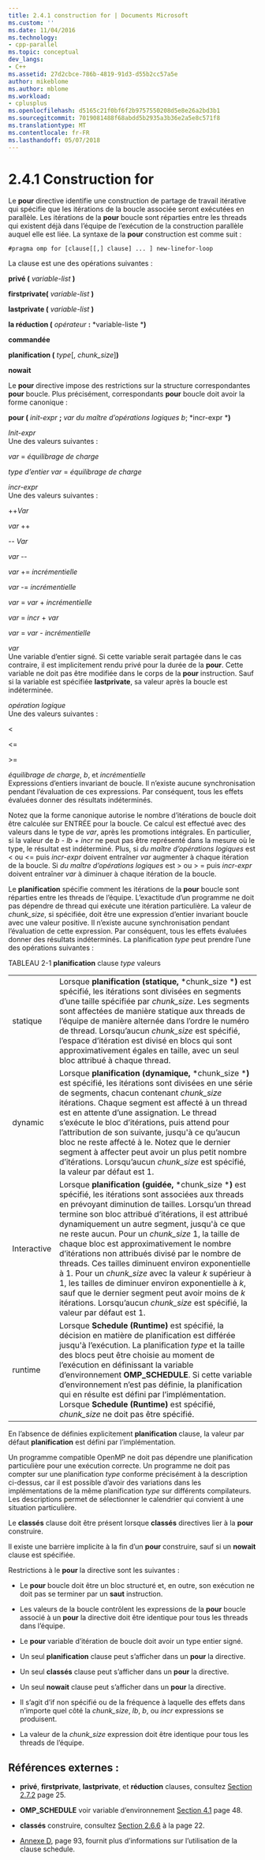 ```yaml
---
title: 2.4.1 construction for | Documents Microsoft
ms.custom: ''
ms.date: 11/04/2016
ms.technology:
- cpp-parallel
ms.topic: conceptual
dev_langs:
- C++
ms.assetid: 27d2cbce-786b-4819-91d3-d55b2cc57a5e
author: mikeblome
ms.author: mblome
ms.workload:
- cplusplus
ms.openlocfilehash: d5165c21f0bf6f2b9757550208d5e8e26a2bd3b1
ms.sourcegitcommit: 7019081488f68abdd5b2935a3b36e2a5e8c571f8
ms.translationtype: MT
ms.contentlocale: fr-FR
ms.lasthandoff: 05/07/2018
---
```

# <a name="241-for-construct"></a>2.4.1 Construction for
Le **pour** directive identifie une construction de partage de travail itérative qui spécifie que les itérations de la boucle associée seront exécutées en parallèle. Les itérations de la **pour** boucle sont réparties entre les threads qui existent déjà dans l’équipe de l’exécution de la construction parallèle auquel elle est liée. La syntaxe de la **pour** construction est comme suit :  
  
```  
#pragma omp for [clause[[,] clause] ... ] new-linefor-loop  
```  
  
 La clause est une des opérations suivantes :  
  
 **privé (** *variable-list* **)**  
  
 **firstprivate(** *variable-list* **)**  
  
 **lastprivate (** *variable-list* **)**  
  
 **la réduction (** *opérateur* **:** *variable-liste ***)**  
  
 **commandée**  
  
 **planification (** *type*[, *chunk_size*]**)**  
  
 **nowait**  
  
 Le **pour** directive impose des restrictions sur la structure correspondantes **pour** boucle. Plus précisément, correspondants **pour** boucle doit avoir la forme canonique :  
  
 **pour (** *init-expr* **;** *var du maître d’opérations logiques b*; *incr-expr ***)**  
  
 *Init-expr*  
 Une des valeurs suivantes :  
  
 *var* = *équilibrage de charge*  
  
 *type d’entier var* = *équilibrage de charge*  
  
 *incr-expr*  
 Une des valeurs suivantes :  
  
 ++*Var*  
  
 *var* ++  
  
 -- *Var*  
  
 *var* --  
  
 *var* += *incrémentielle*  
  
 *var* -= *incrémentielle*  
  
 *var* = *var* + *incrémentielle*  
  
 *var* = *incr* + *var*  
  
 *var* = *var* - *incrémentielle*  
  
 *var*  
 Une variable d’entier signé. Si cette variable serait partagée dans le cas contraire, il est implicitement rendu privé pour la durée de la **pour**.   Cette variable ne doit pas être modifiée dans le corps de la **pour** instruction. Sauf si la variable est spécifiée **lastprivate**, sa valeur après la boucle est indéterminée.  
  
 *opération logique*  
 Une des valeurs suivantes :  
  
 <  
  
 \<=  
  
 >  
  
 \>=  
  
 *équilibrage de charge*, *b*, et *incrémentielle*  
 Expressions d’entiers invariant de boucle. Il n’existe aucune synchronisation pendant l’évaluation de ces expressions. Par conséquent, tous les effets évaluées donner des résultats indéterminés.  
  
 Notez que la forme canonique autorise le nombre d’itérations de boucle doit être calculée sur ENTRÉE pour la boucle. Ce calcul est effectué avec des valeurs dans le type de *var*, après les promotions intégrales. En particulier, si la valeur de *b* - *lb* + *incr* ne peut pas être représenté dans la mesure où le type, le résultat est indéterminé. Plus, si *du maître d’opérations logiques* est < ou \<= puis *incr-expr* doivent entraîner *var* augmenter à chaque itération de la boucle.   Si *du maître d’opérations logiques* est > ou > = puis *incr-expr* doivent entraîner *var* à diminuer à chaque itération de la boucle.  
  
 Le **planification** spécifie comment les itérations de la **pour** boucle sont réparties entre les threads de l’équipe. L’exactitude d’un programme ne doit pas dépendre de thread qui exécute une itération particulière. La valeur de *chunk_size*, si spécifiée, doit être une expression d’entier invariant boucle avec une valeur positive. Il n’existe aucune synchronisation pendant l’évaluation de cette expression. Par conséquent, tous les effets évaluées donner des résultats indéterminés. La planification *type* peut prendre l’une des opérations suivantes :  
  
 TABLEAU 2-1 **planification** clause *type* valeurs  
  
|||  
|-|-|  
|statique|Lorsque **planification (statique,** *chunk_size ***)** est spécifié, les itérations sont divisées en segments d’une taille spécifiée par *chunk_size*. Les segments sont affectées de manière statique aux threads de l’équipe de manière alternée dans l’ordre le numéro de thread. Lorsqu’aucun *chunk_size* est spécifié, l’espace d’itération est divisé en blocs qui sont approximativement égales en taille, avec un seul bloc attribué à chaque thread.|  
|dynamic|Lorsque **planification (dynamique,** *chunk_size ***)** est spécifié, les itérations sont divisées en une série de segments, chacun contenant *chunk_size* itérations. Chaque segment est affecté à un thread est en attente d’une assignation. Le thread s’exécute le bloc d’itérations, puis attend pour l’attribution de son suivante, jusqu'à ce qu’aucun bloc ne reste affecté à le. Notez que le dernier segment à affecter peut avoir un plus petit nombre d’itérations. Lorsqu’aucun *chunk_size* est spécifié, la valeur par défaut est 1.|  
|Interactive|Lorsque **planification (guidée,** *chunk_size ***)** est spécifié, les itérations sont associées aux threads en prévoyant diminution de tailles. Lorsqu’un thread termine son bloc attribué d’itérations, il est attribué dynamiquement un autre segment, jusqu'à ce que ne reste aucun. Pour un *chunk_size* 1, la taille de chaque bloc est approximativement le nombre d’itérations non attribués divisé par le nombre de threads. Ces tailles diminuent environ exponentielle à 1. Pour un *chunk_size* avec la valeur *k* supérieur à 1, les tailles de diminuer environ exponentielle à *k*, sauf que le dernier segment peut avoir moins de  *k* itérations. Lorsqu’aucun *chunk_size* est spécifié, la valeur par défaut est 1.|  
|runtime|Lorsque **Schedule (Runtime)** est spécifié, la décision en matière de planification est différée jusqu'à l’exécution. La planification *type* et la taille des blocs peut être choisie au moment de l’exécution en définissant la variable d’environnement **OMP_SCHEDULE**. Si cette variable d’environnement n’est pas définie, la planification qui en résulte est défini par l’implémentation. Lorsque **Schedule (Runtime)** est spécifié, *chunk_size* ne doit pas être spécifié.|  
  
 En l’absence de définies explicitement **planification** clause, la valeur par défaut **planification** est défini par l’implémentation.  
  
 Un programme compatible OpenMP ne doit pas dépendre une planification particulière pour une exécution correcte. Un programme ne doit pas compter sur une planification *type* conforme précisément à la description ci-dessus, car il est possible d’avoir des variations dans les implémentations de la même planification *type* sur différents compilateurs. Les descriptions permet de sélectionner le calendrier qui convient à une situation particulière.  
  
 Le **classés** clause doit être présent lorsque **classés** directives lier à la **pour** construire.  
  
 Il existe une barrière implicite à la fin d’un **pour** construire, sauf si un **nowait** clause est spécifiée.  
  
 Restrictions à le **pour** la directive sont les suivantes :  
  
-   Le **pour** boucle doit être un bloc structuré et, en outre, son exécution ne doit pas se terminer par un **saut** instruction.  
  
-   Les valeurs de la boucle contrôlent les expressions de la **pour** boucle associé à un **pour** la directive doit être identique pour tous les threads dans l’équipe.  
  
-   Le **pour** variable d’itération de boucle doit avoir un type entier signé.  
  
-   Un seul **planification** clause peut s’afficher dans un **pour** la directive.  
  
-   Un seul **classés** clause peut s’afficher dans un **pour** la directive.  
  
-   Un seul **nowait** clause peut s’afficher dans un **pour** la directive.  
  
-   Il s’agit d’if non spécifié ou de la fréquence à laquelle des effets dans n’importe quel côté la *chunk_size*, *lb*, *b*, ou *incr* expressions se produisent.  
  
-   La valeur de la *chunk_size* expression doit être identique pour tous les threads de l’équipe.  
  
## <a name="cross-references"></a>Références externes :  
  
-   **privé**, **firstprivate**, **lastprivate**, et **réduction** clauses, consultez [Section 2.7.2](../../parallel/openmp/2-7-2-data-sharing-attribute-clauses.md) page 25.  
  
-   **OMP_SCHEDULE** voir variable d’environnement [Section 4.1](../../parallel/openmp/4-1-omp-schedule.md) page 48.  
  
-   **classés** construire, consultez [Section 2.6.6](../../parallel/openmp/2-6-6-ordered-construct.md) à la page 22.  
  
-   [Annexe D](../../parallel/openmp/d-using-the-schedule-clause.md), page 93, fournit plus d’informations sur l’utilisation de la clause schedule.